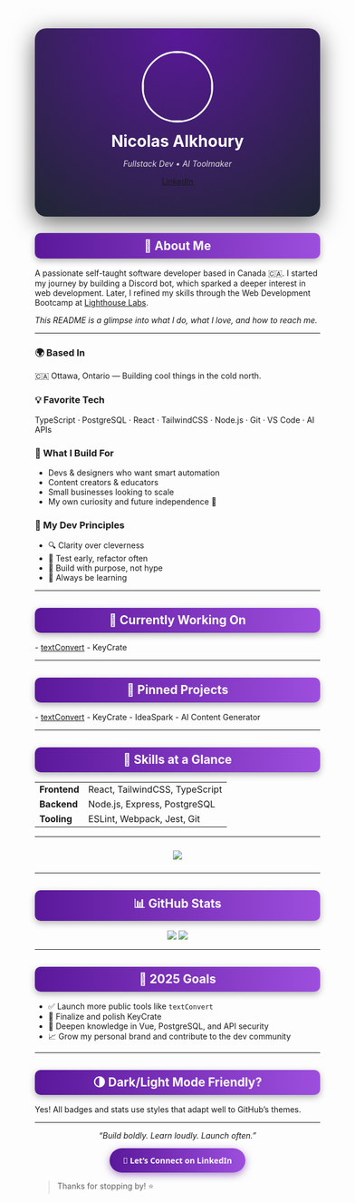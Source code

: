 <div align="center" style="padding: 2.5rem; background: radial-gradient(circle at top, #5A189A 0%, #1f2633 100%); border-radius: 20px; box-shadow: 0 10px 40px rgba(0,0,0,0.6);">
  <img src="https://github.com/Monsieur-Nico.png" width="120" style="border-radius: 50%; border: 3px solid #fff;" />
  <h1 style="color: #fff; margin: 1rem 0 0.2rem;">Nicolas Alkhoury</h1>
  <p style="color: #ddd; font-style: italic;">Fullstack Dev • AI Toolmaker</p>
  <p>
    <a href="https://linkedin.com/in/monsieur-nico">LinkedIn</a>
  </p>
</div>

<h2 align="center" style="background: linear-gradient(90deg, #5A189A, #9D4EDD); color: white; padding: 0.6rem 0; border-radius: 10px; box-shadow: 0 4px 12px rgba(0, 0, 0, 0.3);">👋 About Me</h2>

A passionate self-taught software developer based in Canada 🇨🇦. I started my journey by building a Discord bot, which sparked a deeper interest in web development. Later, I refined my skills through the Web Development Bootcamp at [Lighthouse Labs](https://www.lighthouselabs.ca/).

_This README is a glimpse into what I do, what I love, and how to reach me._

---

### 🌍 Based In

🇨🇦 Ottawa, Ontario — Building cool things in the cold north.

### 💡 Favorite Tech

TypeScript · PostgreSQL · React · TailwindCSS · Node.js · Git · VS Code · AI APIs

### 🧩 What I Build For

- Devs & designers who want smart automation
- Content creators & educators
- Small businesses looking to scale
- My own curiosity and future independence 💼

### 🧭 My Dev Principles

- 🔍 Clarity over cleverness
- 🧪 Test early, refactor often
- 🎯 Build with purpose, not hype
- 🌱 Always be learning

---

<h2 align="center" style="background: linear-gradient(90deg, #5A189A, #9D4EDD); color: white; padding: 0.6rem 0; border-radius: 10px; box-shadow: 0 4px 12px rgba(0, 0, 0, 0.3);">🔧 Currently Working On</h2>
- <a href="https://github.com/Monsieur-Nico/textConvert">textConvert</a>
- KeyCrate

---

<h2 align="center" style="background: linear-gradient(90deg, #5A189A, #9D4EDD); color: white; padding: 0.6rem 0; border-radius: 10px; box-shadow: 0 4px 12px rgba(0, 0, 0, 0.3);">📌 Pinned Projects</h2>
- <a href="https://github.com/Monsieur-Nico/textConvert">textConvert</a>
- KeyCrate
- IdeaSpark
- AI Content Generator

---

<h2 align="center" style="background: linear-gradient(90deg, #5A189A, #9D4EDD); color: white; padding: 0.6rem 0; border-radius: 10px; box-shadow: 0 4px 12px rgba(0, 0, 0, 0.3);">🧠 Skills at a Glance</h2>

<table align="center">
  <tr><td><strong>Frontend</strong></td><td>React, TailwindCSS, TypeScript</td></tr>
  <tr><td><strong>Backend</strong></td><td>Node.js, Express, PostgreSQL</td></tr>
  <tr><td><strong>Tooling</strong></td><td>ESLint, Webpack, Jest, Git</td></tr>
</table>

---

<p align="center" style="padding: 0.6rem">
  <img src="https://skillicons.dev/icons?i=ts,react,tailwind,html,css,js,nodejs,postgres,jest,git,vscode" />
</p>

---

<h2 align="center" style="background: linear-gradient(90deg, #5A189A, #9D4EDD); color: white; padding: 0.6rem 0; border-radius: 10px; box-shadow: 0 4px 12px rgba(0, 0, 0, 0.3);">📊 GitHub Stats</h2>

<p align="center">
  <img src="https://github-readme-stats.vercel.app/api?username=Monsieur-Nico&show_icons=true&theme=radical&hide_title=true&count_private=true" />
  <img src="https://github-readme-streak-stats.herokuapp.com?user=Monsieur-Nico&theme=radical" />
</p>

---

<h2 align="center" style="background: linear-gradient(90deg, #5A189A, #9D4EDD); color: white; padding: 0.6rem 0; border-radius: 10px; box-shadow: 0 4px 12px rgba(0, 0, 0, 0.3);">🎯 2025 Goals</h2>

- ✅ Launch more public tools like `textConvert`
- 🔐 Finalize and polish KeyCrate
- 🧠 Deepen knowledge in Vue, PostgreSQL, and API security
- 📈 Grow my personal brand and contribute to the dev community

---

<h2 align="center" style="background: linear-gradient(90deg, #5A189A, #9D4EDD); color: white; padding: 0.6rem 0; border-radius: 10px; box-shadow: 0 4px 12px rgba(0, 0, 0, 0.3);">🌗 Dark/Light Mode Friendly?</h2>
Yes! All badges and stats use styles that adapt well to GitHub’s themes.

---

<p align="center"><i>“Build boldly. Learn loudly. Launch often.”</i></p>

<p align="center">
  <a href="https://www.linkedin.com/in/monsieur-nico/" style="text-decoration: none;">
    <span style="
      display: inline-block;
      background: linear-gradient(90deg, #5A189A, #9D4EDD);
      color: white;
      font-weight: 600;
      padding: 0.75rem 1.5rem;
      border-radius: 30px;
      box-shadow: 0 4px 14px rgba(90, 24, 154, 0.5);
      font-family: 'Segoe UI', sans-serif;
      transition: background 0.3s ease;
    ">🚀 Let’s Connect on LinkedIn</span>
  </a>
</p>

> Thanks for stopping by! ⭐️
